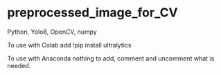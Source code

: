# preprocessed_image_for_CV
Python, Yolo8, OpenCV, numpy

To use with Colab add !pip install ultralytics

To use with Anaconda nothing to add, comment and uncomment what is needed.
